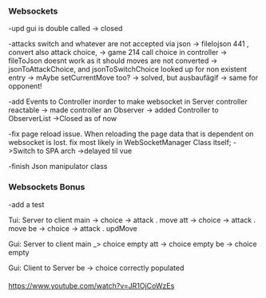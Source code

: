 ### Websockets
-upd gui is double called 
-> closed

-attacks switch and whatever are not accepted via json
    -> fileIojson 441 , convert also attack choice,
    -> game 214 call choice in controller
    -> fileToJson doesnt work as it should
    moves are not converted
    -> jsonToAttackChoice, and jsonToSwitchChoice
    looked up for non existent entry
    -> mAybe setCurrentMove too?
    -> solved, but ausbaufägif
    -> same for opponent!
    


-add Events to Controller inorder to make websocket in Server controller reactable
-> made controller an Observer
-> added Controller to ObserverList
->Closed as of now

-fix page reload issue. When reloading the page data that is dependent on websocket is lost. fix most likely in WebSocketManager Class itself;
->Switch to SPA arch
->delayed til vue

-finish Json manipulator class

### Websockets Bonus
-add a test

Tui: Server to client
main -> choice -> attack . move
att  -> choice -> attack . move
be   -> choice -> attack . updMove

Gui: Server to client
main _> choice empty
att -> choice empty
be  -> choice empty

Gui: Client to Server
be -> choice correctly populated



####
https://www.youtube.com/watch?v=JR1OjCoWzEs




